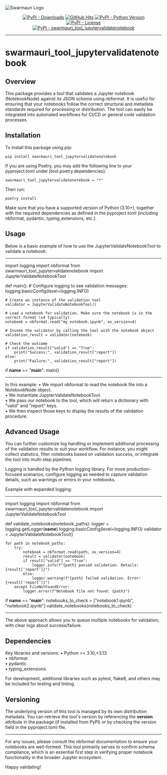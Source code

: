 ![Swarmauri Logo](https://res.cloudinary.com/dbjmpekvl/image/upload/v1730099724/Swarmauri-logo-lockup-2048x757_hww01w.png)

<p align="center">
    <a href="https://pypi.org/project/swarmauri_tool_jupytervalidatenotebook/">
        <img src="https://img.shields.io/pypi/dm/swarmauri_tool_jupytervalidatenotebook" alt="PyPI - Downloads"/></a>
    <a href="https://github.com/swarmauri/swarmauri-sdk/pkgs/community/swarmauri_tool_jupytervalidatenotebook">
        <img src="https://hits.seeyoufarm.com/api/count/incr/badge.svg?url=https://github.com/swarmauri/swarmauri-sdk/pkgs/community/swarmauri_tool_jupytervalidatenotebook&count_bg=%2379C83D&title_bg=%23555555&icon=&icon_color=%23E7E7E7&title=hits&edge_flat=false" alt="GitHub Hits"/></a>
    <a href="https://pypi.org/project/swarmauri/swarmauri_tool_jupytervalidatenotebook">
        <img src="https://img.shields.io/pypi/pyversions/swarmauri_tool_jupytervalidatenotebook" alt="PyPI - Python Version"/></a>
    <a href="https://pypi.org/project/swarmauri/swarmauri_tool_jupytervalidatenotebook">
        <img src="https://img.shields.io/pypi/l/swarmauri_tool_jupytervalidatenotebook" alt="PyPI - License"/></a>
    <br />
    <a href="https://pypi.org/project/swarmauri/swarmauri_tool_jupytervalidatenotebook">
        <img src="https://img.shields.io/pypi/v/swarmauri_tool_jupytervalidatenotebook?label=swarmauri_tool_jupytervalidatenotebook&color=green" alt="PyPI - swarmauri_tool_jupytervalidatenotebook"/></a>
</p>

---

# swarmauri_tool_jupytervalidatenotebook

## Overview
This package provides a tool that validates a Jupyter notebook (NotebookNode) against its JSON schema using nbformat. It is useful for ensuring that your notebooks follow the correct structural and metadata standards required for processing or distribution. The tool can easily be integrated into automated workflows for CI/CD or general code validation processes.

## Installation

To install this package using pip:

    pip install swarmauri_tool_jupytervalidatenotebook

If you are using Poetry, you may add the following line to your pyproject.toml under [tool.poetry.dependencies]:

    swarmauri_tool_jupytervalidatenotebook = "*"

Then run:

    poetry install

Make sure that you have a supported version of Python (3.10+), together with the required dependencies as defined in the pyproject.toml (including nbformat, pydantic, typing_extensions, etc.).

## Usage

Below is a basic example of how to use the JupyterValidateNotebookTool to validate a notebook:

-------------------------------------------------------------------

import logging
import nbformat
from swarmauri_tool_jupytervalidatenotebook import JupyterValidateNotebookTool

def main():
    # Configure logging to see validation messages:
    logging.basicConfig(level=logging.INFO)

    # Create an instance of the validation tool
    validator = JupyterValidateNotebookTool()

    # Load a notebook for validation. Make sure the notebook is in the correct format (v4 typically).
    notebook = nbformat.read("my_notebook.ipynb", as_version=4)

    # Invoke the validator by calling the tool with the notebook object
    validation_result = validator(notebook)

    # Check the outcome
    if validation_result["valid"] == "True":
        print("Success:", validation_result["report"])
    else:
        print("Failure:", validation_result["report"])

if __name__ == "__main__":
    main()

-------------------------------------------------------------------

In this example:
• We import nbformat to read the notebook file into a NotebookNode object.  
• We instantiate JupyterValidateNotebookTool.  
• We pass our notebook to the tool, which will return a dictionary with "valid" and "report" keys.  
• We then inspect those keys to display the results of the validation procedure.

## Advanced Usage

You can further customize log handling or implement additional processing of the validation results to suit your workflow. For instance, you might collect statistics, filter notebooks based on validation success, or integrate the tool into multi-step pipelines.

Logging is handled by the Python logging library. For more production-focused scenarios, configure logging as needed to capture validation details, such as warnings or errors in your notebooks.  

Example with expanded logging:

-------------------------------------------------------------------

import logging
import nbformat
from swarmauri_tool_jupytervalidatenotebook import JupyterValidateNotebookTool

def validate_notebooks(notebook_paths):
    logger = logging.getLogger(__name__)
    logging.basicConfig(level=logging.INFO)
    validator = JupyterValidateNotebookTool()

    for path in notebook_paths:
        try:
            notebook = nbformat.read(path, as_version=4)
            result = validator(notebook)
            if result["valid"] == "True":
                logger.info(f"{path} passed validation. Details: {result['report']}")
            else:
                logger.warning(f"{path} failed validation. Error: {result['report']}")
        except FileNotFoundError:
            logger.error(f"Notebook file not found: {path}")

if __name__ == "__main__":
    notebooks_to_check = ["notebook1.ipynb", "notebook2.ipynb"]
    validate_notebooks(notebooks_to_check)

-------------------------------------------------------------------

The above approach allows you to queue multiple notebooks for validation, with clear logs about success/failure.  

## Dependencies

Key libraries and versions:
• Python >= 3.10,<3.13  
• nbformat  
• pydantic  
• typing_extensions  

For development, additional libraries such as pytest, flake8, and others may be included for testing and linting.  

## Versioning
The underlying version of this tool is managed by its own distribution metadata. You can retrieve the tool's version by referencing the __version__ attribute in the package (if installed from PyPI) or by checking the version field in the pyproject.toml file.

-------------------------------------------------------------------

For any issues, please consult the nbformat documentation to ensure your notebooks are well-formed. This tool primarily serves to confirm schema compliance, which is an essential first step in verifying proper notebook functionality in the broader Jupyter ecosystem.

Happy validating!